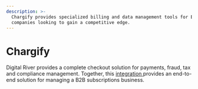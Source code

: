 ```yaml
---
description: >-
  Chargify provides specialized billing and data management tools for B2B SaaS
  companies looking to gain a competitive edge.
---
```


# Chargify

Digital River provides a complete checkout solution for payments, fraud, tax and compliance management. Together, this [integration ](https://help.chargify.com/payment-gateways/digital-river.html)provides an end-to-end solution for managing a B2B subscriptions business.
